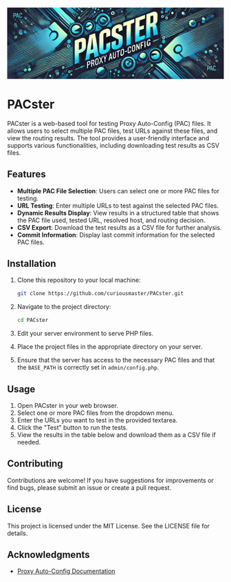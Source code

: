 ![alt text](https://github.com/curiousmaster/PACster/blob/main/htdocs/admin/images/pacster.png?raw=true)

# PACster

PACster is a web-based tool for testing Proxy Auto-Config (PAC) files. It allows users to select multiple PAC files, test URLs against these files, and view the routing results. The tool provides a user-friendly interface and supports various functionalities, including downloading test results as CSV files.

## Features

- **Multiple PAC File Selection**: Users can select one or more PAC files for testing.
- **URL Testing**: Enter multiple URLs to test against the selected PAC files.
- **Dynamic Results Display**: View results in a structured table that shows the PAC file used, tested URL, resolved host, and routing decision.
- **CSV Export**: Download the test results as a CSV file for further analysis.
- **Commit Information**: Display last commit information for the selected PAC files.

## Installation

1. Clone this repository to your local machine:
   ```bash
   git clone https://github.com/curiousmaster/PACster.git
   ```

2. Navigate to the project directory:
   ```bash
   cd PACster
   ```

3. Edit your server environment to serve PHP files.

4. Place the project files in the appropriate directory on your server.

5. Ensure that the server has access to the necessary PAC files and that the `BASE_PATH` is correctly set in `admin/config.php`.

## Usage

1. Open PACster in your web browser.
2. Select one or more PAC files from the dropdown menu.
3. Enter the URLs you want to test in the provided textarea.
4. Click the "Test" button to run the tests.
5. View the results in the table below and download them as a CSV file if needed.

## Contributing

Contributions are welcome! If you have suggestions for improvements or find bugs, please submit an issue or create a pull request.

## License

This project is licensed under the MIT License. See the LICENSE file for details.

## Acknowledgments

- [Proxy Auto-Config Documentation](https://developer.mozilla.org/en-US/docs/Web/HTTP/Proxy_Auto-Configuration_File)

